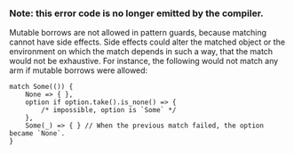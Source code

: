 ### Note: this error code is no longer emitted by the compiler.

Mutable borrows are not allowed in pattern guards, because matching cannot have
side effects. Side effects could alter the matched object or the environment
on which the match depends in such a way, that the match would not be
exhaustive. For instance, the following would not match any arm if mutable
borrows were allowed:

```compile_fail,E0596
match Some(()) {
    None => { },
    option if option.take().is_none() => {
        /* impossible, option is `Some` */
    },
    Some(_) => { } // When the previous match failed, the option became `None`.
}
```
